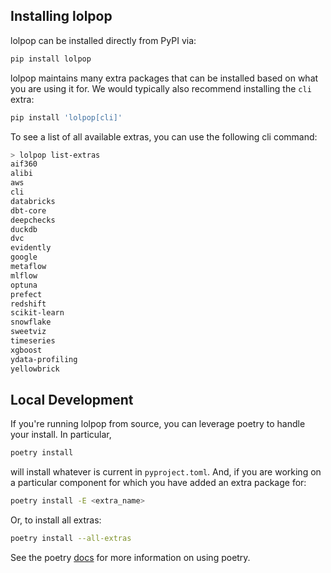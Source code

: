 
## Installing lolpop

lolpop can be installed directly from PyPI via:  

```bash 
pip install lolpop 
```

lolpop maintains many extra packages that can be installed based on what you are using it for. We would typically also recommend installing the `cli` extra: 

```bash
pip install 'lolpop[cli]'
```

To see a list of all available extras, you can use the following cli command: 

```bash 
> lolpop list-extras
aif360
alibi
aws
cli
databricks
dbt-core
deepchecks
duckdb
dvc
evidently
google
metaflow
mlflow
optuna
prefect
redshift
scikit-learn
snowflake
sweetviz
timeseries
xgboost
ydata-profiling
yellowbrick
``` 
## Local Development

If you're running lolpop from source, you can leverage poetry to handle your install. In particular, 

```bash 
poetry install
``` 

will install whatever is current in `pyproject.toml`. And, if you are working on a particular component for which you have added an extra package for: 

```bash
poetry install -E <extra_name>
```

Or, to install all extras: 

```bash
poetry install --all-extras
``` 

See the poetry [docs](https://python-poetry.org/docs/pyproject/#extras) for more information on using poetry. 